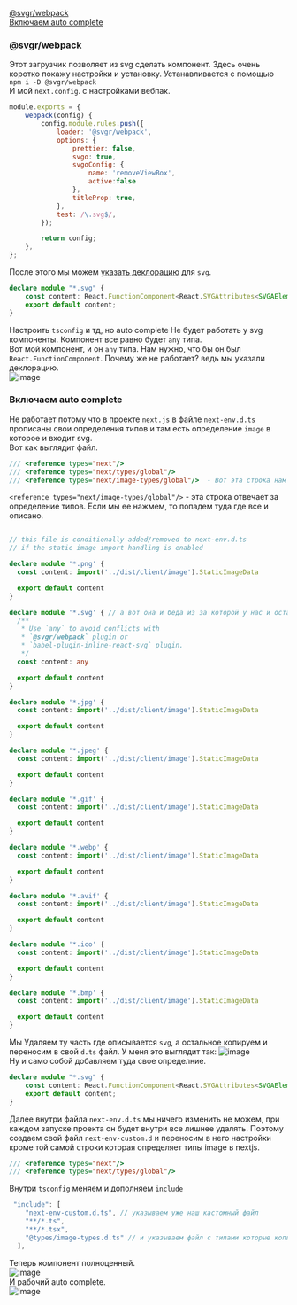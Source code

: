 [@svgr/webpack]()<br>
[Включаем auto complete]()
### @svgr/webpack
Этот загрузчик позволяет из svg сделать компонент. Здесь очень коротко покажу настройки и установку.
Устанавливается с помощью `npm i -D @svgr/webpack`<br>
И мой `next.config`. с настройками вебпак.
```js
module.exports = {
	webpack(config) {
		config.module.rules.push({
			loader: '@svgr/webpack',
			options: {
				prettier: false,
				svgo: true,
				svgoConfig: {
					name: 'removeViewBox',
					active:false
				},
				titleProp: true,
			},
			test: /\.svg$/,
		});

		return config;
	},
};
```
После этого мы можем [указать деклорацию](https://github.com/Aquariids/Js-Ts-React-etc../blob/main/TypeScript/bugs.md#cannot) для `svg`.<br>
```ts
declare module "*.svg" {
    const content: React.FunctionComponent<React.SVGAttributes<SVGAElement>>;
    export default content;
}
```
Настроить `tsconfig` и тд, но auto complete Не будет работать у svg компоненты. Компонент все равно будет `any` типа.<br>
Вот мой компонент, и он `any` типа. Нам нужно, что бы он был `React.FunctionComponent`. Почему же не работает? ведь мы указали деклорацию.<br>
![image](https://user-images.githubusercontent.com/70824286/177039418-79ecf171-df8a-4f02-80b6-698af4b22dbe.png)<br>
### Включаем auto complete
Не работает потому что в проекте `next.js` в файле `next-env.d.ts` прописаны свои определения типов и там есть определение `image` в которое и входит svg.<br>
Вот как выглядит файл.
```ts
/// <reference types="next"/>
/// <reference types="next/types/global"/>
/// <reference types="next/image-types/global"/>  - Вот эта строка нам и мешает.
```
`<reference types="next/image-types/global"/>` - эта строка отвечает за определение типов. Если мы ее нажмем, то попадем туда где все и описано.
```ts

// this file is conditionally added/removed to next-env.d.ts
// if the static image import handling is enabled

declare module '*.png' {
  const content: import('../dist/client/image').StaticImageData

  export default content
}

declare module '*.svg' { // а вот она и беда из за которой у нас и остается тип any
  /**
   * Use `any` to avoid conflicts with
   * `@svgr/webpack` plugin or
   * `babel-plugin-inline-react-svg` plugin.
   */
  const content: any

  export default content
}

declare module '*.jpg' {
  const content: import('../dist/client/image').StaticImageData

  export default content
}

declare module '*.jpeg' {
  const content: import('../dist/client/image').StaticImageData

  export default content
}

declare module '*.gif' {
  const content: import('../dist/client/image').StaticImageData

  export default content
}

declare module '*.webp' {
  const content: import('../dist/client/image').StaticImageData

  export default content
}

declare module '*.avif' {
  const content: import('../dist/client/image').StaticImageData

  export default content
}

declare module '*.ico' {
  const content: import('../dist/client/image').StaticImageData

  export default content
}

declare module '*.bmp' {
  const content: import('../dist/client/image').StaticImageData

  export default content
}

```
Мы Удаляем ту часть где описывается `svg`, а остальное копируем и переносим в свой `d.ts` файл. У меня это выглядит так:
![image](https://user-images.githubusercontent.com/70824286/177039786-0c2375db-cd10-4e3a-8493-8cb7f82bcb56.png)<br>
Ну и само собой добавляем туда свое определние.
```ts
declare module "*.svg" {
    const content: React.FunctionComponent<React.SVGAttributes<SVGAElement>>;
    export default content;
}

```
Далее внутри файла `next-env.d.ts` мы ничего изменить не можем, при каждом запуске проекта он будет внутри все лишнее удалять.
Поэтому создаем свой файл `next-env-custom.d` и переносим в него настройки кроме той самой строки которая определяет типы image в nextjs.
```ts
/// <reference types="next"/>
/// <reference types="next/types/global"/>
```
Внутри `tsconfig` меняем и дополняем `include`
```ts
 "include": [ 
    "next-env-custom.d.ts", // указываем уже наш кастомный файл
    "**/*.ts",
    "**/*.tsx",
    "@types/image-types.d.ts" // и указываем файл с типами которые копировали
  ],
```
Теперь компонент полноценный.<br>
![image](https://user-images.githubusercontent.com/70824286/177040287-9cba0639-5f28-4121-9f71-369f67a1a2c9.png)<br>
И рабочий auto complete.<br>
![image](https://user-images.githubusercontent.com/70824286/177040319-d8f58b6f-bd8c-4599-b4ca-dc7fe8eae342.png)<br>

